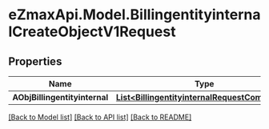 
# eZmaxApi.Model.BillingentityinternalCreateObjectV1Request

## Properties

Name | Type | Description | Notes
------------ | ------------- | ------------- | -------------
**AObjBillingentityinternal** | [**List&lt;BillingentityinternalRequestCompound&gt;**](BillingentityinternalRequestCompound.md) |  | 

[[Back to Model list]](../README.md#documentation-for-models)
[[Back to API list]](../README.md#documentation-for-api-endpoints)
[[Back to README]](../README.md)

